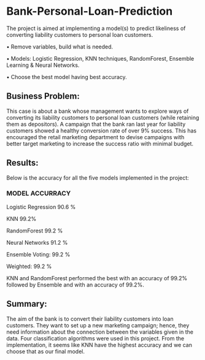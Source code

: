 # Bank-Personal-Loan-Prediction
The project is aimed at implementing a model(s) to predict likeliness of converting liability customers to personal loan customers.

•	Remove variables, build what is needed.

•	Models: Logistic Regression, KNN techniques, RandomForest, Ensemble Learning & Neural Networks.

•	Choose the best model having best accuracy.

## Business Problem:

This case is about a bank whose management wants to explore ways of converting its liability customers to personal loan customers (while retaining them as depositors). A campaign that the bank ran last year for liability customers showed a healthy conversion rate of over 9% success. This has encouraged the retail marketing department to devise campaigns with better target marketing to increase the success ratio with minimal budget.

## Results:
Below is the accuracy for all the five models implemented in the project:

### MODEL	ACCURRACY

Logistic Regression	90.6 %

KNN	99.2%

RandomForest	99.2 %

Neural Networks	91.2 %

Ensemble	Voting: 99.2 %

Weighted: 99.2 %

KNN and RandomForest performed the best with an accuracy of 99.2% followed by Ensemble and with an accuracy of 99.2%.

## Summary:

The aim of the bank is to convert their liability customers into loan customers. They want to set up a new marketing campaign; hence, they need information about the connection between the variables given in the data. Four classification algorithms were used in this project. From the implementation, it seems like KNN have the highest accuracy and we can choose that as our final model.

